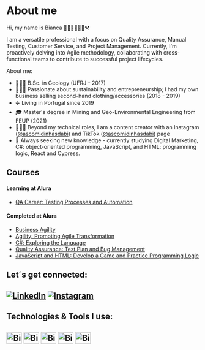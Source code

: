 <h1> About me </h1> 

 
Hi, my name is Bianca 👩🏻‍🔬👩🏻‍💻⚒️ 

I am a versatile professional with a focus on Quality Assurance, Manual Testing, Customer Service, and Project Management. Currently, I'm proactively delving into Agile methodology, collaborating with cross-functional teams to contribute to successful project lifecycles. 

About me:

- 👩🏻‍🎓 B.Sc. in Geology (UFRJ - 2017)
- 👩🏻‍💼 Passionate about sustainability and entrepreneurship; I had my own business selling second-hand clothing/accessories (2018 - 2019)
- ✈️ Living in Portugal since 2019
- 🎓 Master's degree in Mining and Geo-Environmental Engineering from FEUP (2021)
- 👩🏻‍🍳 Beyond my technical roles, I am a content creator with an Instagram ([@ascomidinhasdabi](https://www.instagram.com/ascomidinhasdabi/)) and TikTok ([@ascomidinhasdabi](https://www.tiktok.com/@ascomidinhasdabi/)) page 
- 📘 Always seeking new knowledge - currently studying Digital Marketing, C#: object-oriented programming, JavaScript, and HTML: programming logic, React and Cypress.


<h2> Courses </h2>

#### Learning at Alura

- [QA Career: Testing Processes and Automation](https://cursos.alura.com.br/formacao-carreira-tester-qa)

  
#### Completed at Alura
- [Business Agility](https://cursos.alura.com.br/formacao-business-agility)
- [Agility: Promoting Agile Transformation](https://cursos.alura.com.br/course/fundamentos-agilidade)
- [C#: Exploring the Language](https://cursos.alura.com.br/course/fundamentos-agilidade](https://cursos.alura.com.br/course/csharp-iniciando-linguagem)https://cursos.alura.com.br/course/csharp-iniciando-linguagem)
- [Quality Assurance: Test Plan and Bug Management](https://cursos.alura.com.br/course/fundamentos-agilidade](https://cursos.alura.com.br/course/quality-assurance-plano-testes-gestao-bugs)https://cursos.alura.com.br/course/quality-assurance-plano-testes-gestao-bugs)
- [JavaScript and HTML: Develop a Game and Practice Programming Logic](https://cursos.alura.com.br/course/fundamentos-agilidade](https://cursos.alura.com.br/course/logica-programacao-javascript-html)https://cursos.alura.com.br/course/logica-programacao-javascript-html)


<h2> Let´s get connected:<h2>

[![LinkedIn](https://img.shields.io/badge/LinkedIn-0077B5?style=for-the-badge&logo=linkedin&logoColor=white)](https://www.linkedin.com/in/biancasaraiva/)
[![Instagram](https://img.shields.io/badge/Instagram-E4405F?style=for-the-badge&logo=instagram&logoColor=white)](https://www.instagram.com/ascomidinhasdabi/)
 


<h2> Technologies & Tools I use:<h2>

<div>
<img align="center" alt="Bianca-Azure" height="30" width="40" src="https://cdn.jsdelivr.net/gh/devicons/devicon/icons/azure/azure-original.svg" />    
<img align="center" alt="Bianca-VS" height="30" width="40" src="https://cdn.jsdelivr.net/gh/devicons/devicon/icons/visualstudio/visualstudio-plain.svg" />
<img align="center" alt="Bianca-VS" height="30" width="40" src="https://cdn.jsdelivr.net/gh/devicons/devicon/icons/vscode/vscode-original.svg" />
<img align="center" alt="Bianca-Trello" height="30" width="40" src="https://cdn.jsdelivr.net/gh/devicons/devicon/icons/trello/trello-plain.svg" />
<img align="center" alt="Bianca-Salesforce" height="30" width="40" src="https://cdn.jsdelivr.net/gh/devicons/devicon/icons/salesforce/salesforce-original.svg" />
          
          
</div>
